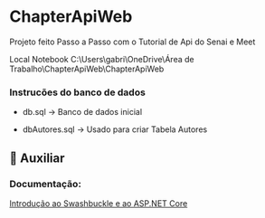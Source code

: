 # ChapterApiWeb

Projeto feito Passo a Passo com o Tutorial de Api do Senai e Meet

Local Notebook C:\Users\gabri\OneDrive\Área de Trabalho\ChapterApiWeb\ChapterApiWeb


### Instrucões do banco de dados

* db.sql -> Banco de dados inicial 

* dbAutores.sql -> Usado para criar Tabela Autores



## 📄  Auxiliar

### Documentação:

[Introdução ao Swashbuckle e ao ASP.NET Core](https://docs.microsoft.com/pt-br/aspnet/core/tutorials/getting-started-with-swashbuckle?view=aspnetcore-6.0&tabs=visual-studio)

